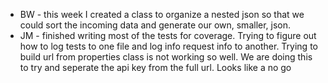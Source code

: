 * BW - this week I created a class to organize a nested json so that we could sort the incoming data and generate our own, smaller, json.
* JM - finished writing most of the tests for coverage. Trying to figure out how to log tests to one file and log info request info to another. Trying to build url from properties class is not working so well. We are doing this to try and seperate the api key from the full url. Looks like a no go
